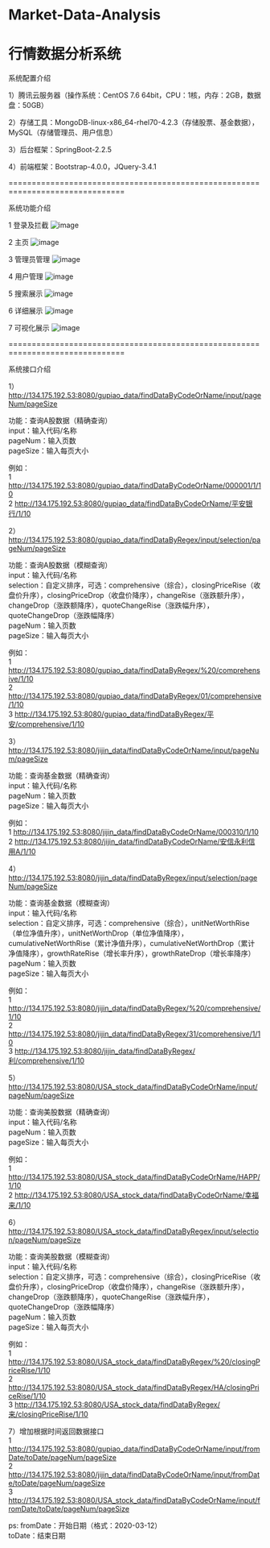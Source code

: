 # Market-Data-Analysis
# 行情数据分析系统  

系统配置介绍  

1）腾讯云服务器（操作系统：CentOS 7.6 64bit，CPU：1核，内存：2GB，数据盘：50GB）  

2）存储工具：MongoDB-linux-x86_64-rhel70-4.2.3（存储股票、基金数据），MySQL（存储管理员、用户信息）  

3）后台框架：SpringBoot-2.2.5  

4）前端框架：Bootstrap-4.0.0，JQuery-3.4.1  

===============================================================================

系统功能介绍  

1 登录及拦截
![image](https://github.com/guanggong2020/Market-Data-Analysis/blob/master/images/1.PNG)

2 主页
![image](https://github.com/guanggong2020/Market-Data-Analysis/blob/master/images/2.PNG)

3 管理员管理
![image](https://github.com/guanggong2020/Market-Data-Analysis/blob/master/images/3.PNG)

4 用户管理
![image](https://github.com/guanggong2020/Market-Data-Analysis/blob/master/images/4.PNG)

5 搜索展示
![image](https://github.com/guanggong2020/Market-Data-Analysis/blob/master/images/5.PNG)

6 详细展示
![image](https://github.com/guanggong2020/Market-Data-Analysis/blob/master/images/6.PNG)

7 可视化展示
![image](https://github.com/guanggong2020/Market-Data-Analysis/blob/master/images/7.PNG)

===============================================================================

系统接口介绍  

1）http://134.175.192.53:8080/gupiao_data/findDataByCodeOrName/input/pageNum/pageSize

功能：查询A股数据（精确查询）  
input：输入代码/名称  
pageNum：输入页数  
pageSize：输入每页大小  

例如：  
1 http://134.175.192.53:8080/gupiao_data/findDataByCodeOrName/000001/1/10  
2 http://134.175.192.53:8080/gupiao_data/findDataByCodeOrName/平安银行/1/10  

2）http://134.175.192.53:8080/gupiao_data/findDataByRegex/input/selection/pageNum/pageSize

功能：查询A股数据（模糊查询）  
input：输入代码/名称  
selection：自定义排序，可选：comprehensive（综合），closingPriceRise（收盘价升序），closingPriceDrop（收盘价降序），changeRise（涨跌额升序），changeDrop（涨跌额降序），quoteChangeRise（涨跌幅升序），quoteChangeDrop（涨跌幅降序）  
pageNum：输入页数  
pageSize：输入每页大小  

例如：  
1 http://134.175.192.53:8080/gupiao_data/findDataByRegex/%20/comprehensive/1/10  
2 http://134.175.192.53:8080/gupiao_data/findDataByRegex/01/comprehensive/1/10  
3 http://134.175.192.53:8080/gupiao_data/findDataByRegex/平安/comprehensive/1/10  

3）http://134.175.192.53:8080/jijin_data/findDataByCodeOrName/input/pageNum/pageSize

功能：查询基金数据（精确查询）  
input：输入代码/名称  
pageNum：输入页数  
pageSize：输入每页大小  

例如：  
1 http://134.175.192.53:8080/jijin_data/findDataByCodeOrName/000310/1/10  
2 http://134.175.192.53:8080/jijin_data/findDataByCodeOrName/安信永利信用A/1/10  

4）http://134.175.192.53:8080/jijin_data/findDataByRegex/input/selection/pageNum/pageSize

功能：查询基金数据（模糊查询）    
input：输入代码/名称  
selection：自定义排序，可选：comprehensive（综合），unitNetWorthRise（单位净值升序），unitNetWorthDrop（单位净值降序），cumulativeNetWorthRise（累计净值升序），cumulativeNetWorthDrop（累计净值降序），growthRateRise（增长率升序），growthRateDrop（增长率降序）  
pageNum：输入页数  
pageSize：输入每页大小  

例如：  
1 http://134.175.192.53:8080/jijin_data/findDataByRegex/%20/comprehensive/1/10  
2 http://134.175.192.53:8080/jijin_data/findDataByRegex/31/comprehensive/1/10  
3 http://134.175.192.53:8080/jijin_data/findDataByRegex/利/comprehensive/1/10  

5）http://134.175.192.53:8080/USA_stock_data/findDataByCodeOrName/input/pageNum/pageSize

功能：查询美股数据（精确查询）  
input：输入代码/名称  
pageNum：输入页数  
pageSize：输入每页大小  

例如：  
1 http://134.175.192.53:8080/USA_stock_data/findDataByCodeOrName/HAPP/1/10  
2 http://134.175.192.53:8080/USA_stock_data/findDataByCodeOrName/幸福来/1/10  

6）http://134.175.192.53:8080/USA_stock_data/findDataByRegex/input/selection/pageNum/pageSize

功能：查询美股数据（模糊查询）  
input：输入代码/名称  
selection：自定义排序，可选：comprehensive（综合），closingPriceRise（收盘价升序），closingPriceDrop（收盘价降序），changeRise（涨跌额升序），changeDrop（涨跌额降序），quoteChangeRise（涨跌幅升序），quoteChangeDrop（涨跌幅降序）  
pageNum：输入页数  
pageSize：输入每页大小  

例如：  
1 http://134.175.192.53:8080/USA_stock_data/findDataByRegex/%20/closingPriceRise/1/10  
2 http://134.175.192.53:8080/USA_stock_data/findDataByRegex/HA/closingPriceRise/1/10  
3 http://134.175.192.53:8080/USA_stock_data/findDataByRegex/来/closingPriceRise/1/10  

7）增加根据时间返回数据接口  
1 http://134.175.192.53:8080/gupiao_data/findDataByCodeOrName/input/fromDate/toDate/pageNum/pageSize  
2 http://134.175.192.53:8080/jijin_data/findDataByCodeOrName/input/fromDate/toDate/pageNum/pageSize  
3 http://134.175.192.53:8080/USA_stock_data/findDataByCodeOrName/input/fromDate/toDate/pageNum/pageSize  

ps:
fromDate：开始日期（格式：2020-03-12）  
toDate：结束日期
